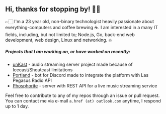 ## Hi, thanks for stopping by! 👋🏻

👉🏻 I'm a 23 year old, non-binary technologist heavily passionate about everything-computers and coffee brewing ☕.
I am interested in a many IT fields, including, but not limited to; Node.js, Go, back-end web development, web design, Linux and networking. 🔥

##### Projects that I am working on, or have worked on recently:
- [unKast](https://github.com/noskla/unkast) - audio streaming server project made because of Icecast/Shoutcast limitations
- [Portland](https://github.com/noskla/portland) - bot for Discord made to integrate the platform with Las Pegasus Radio API
- [Phosphorite](https://github.com/noskla/phosphorite) - server with REST API for a live music streaming service

Feel free to contribute to any of my repos through an issue or pull request.
You can contact me via e-mail ``a.href (at) outlook.com`` anytime, I respond up to 1 day.
